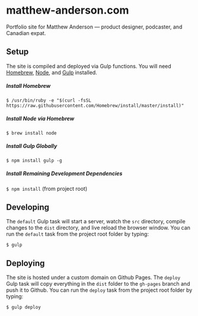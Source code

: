 # matthew-anderson.com

Portfolio site for Matthew Anderson — product designer, podcaster, and Canadian expat.

## Setup

The site is compiled and deployed via Gulp functions. You will need [Homebrew](https://brew.sh/), [Node](https://nodejs.org/en/download/package-manager), and [Gulp](http://gulpjs.com/) installed.

##### Install Homebrew

`$ /usr/bin/ruby -e "$(curl -fsSL https://raw.githubusercontent.com/Homebrew/install/master/install)"`

##### Install Node via Homebrew

`$ brew install node`

##### Install Gulp Globally

`$ npm install gulp -g`

##### Install Remaining Development Dependencies

`$ npm install` (from project root)

## Developing

The `default` Gulp task will start a server, watch the `src` directory, compile changes to the `dist` directory, and live reload the browser window. You can run the `default` task from the project root folder by typing:

`$ gulp`

## Deploying

The site is hosted under a custom domain on Github Pages. The `deploy` Gulp task will copy everything in the `dist` folder to the `gh-pages` branch and push it to Github. You can run the `deploy` task from the project root folder by typing:

`$ gulp deploy`
